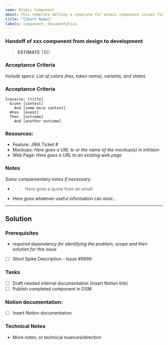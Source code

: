 ```yaml
---
name: Atomic Component
about: This template defines a template for atomic component issues for the Design System.
title: "[Short Name]"
labels: component, documentation
---
```


### Handoff of xxx component from design to development

> **ESTIMATE** TBD

### Acceptance Criteria
*Include specs:  List of colors (hex, token name), variants, and states.* 

### Acceptance Criteria

```gherkin
Scenario: [title]
  Given [context]
    And [some more context]
  When  [event]
  Then  [outcome]
    And [another outcome]
```

### Resources:
* Feature: JIRA Ticket #
* Mockups: *Here goes a URL to or the name of the mockup(s) in inVision*
* Web Page: *Here goes a URL to an existing web page*

### Notes

*Some complementary notes if necessary:*

* > Here goes a quote from an email
* Here goes whatever useful information can exist…

---

## Solution

### Prerequisites
- *required dependency for identifying the problem, scope and then solution for this issue*

- [ ] Short Spike Description - Issue #9999

### Tasks
- [ ]  Draft needed internal documentation (insert Notion link)
- [ ]  Publish completed component in DSM

### Notion documentation:
- [ ]  Insert Notion documentation

### Technical Notes
- More notes, or technical nuances/direction 
